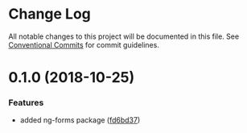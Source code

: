 # Change Log

All notable changes to this project will be documented in this file.
See [Conventional Commits](https://conventionalcommits.org) for commit guidelines.

# 0.1.0 (2018-10-25)


### Features

* added ng-forms package ([fd6bd37](https://github.com/OPTEN/opten-ng-colada/commit/fd6bd37))
